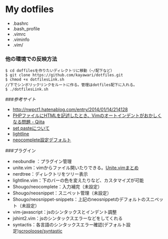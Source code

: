 # My dotfiles
* .bashrc
* .bash_profile
* .vimrc
* .viminfo
* .vim/

### 他の環境での反映方法
``` 
$ cd doffilesを作りたいディレクトリに移動（~/配下など）
$ git clone https://github.com/kayawari/dotfiles.git
$ chmod +x dotfilesLink.sh
//下でシンボリックリンクをルートに作る。管理はdotfiles配下に入れる。
$ ./dotfilesLink.sh 
```

###_参考サイト_
* http://nwpct1.hatenablog.com/entry/2014/01/14/214128
* [PHPファイルにHTMLを記述したとき、Vimのオートインデントがおかしくなる問題 - Qiita](http://qiita.com/hashiohiro/items/71a47061e91b61bbb189)
* [set pasteについて](http://qiita.com/quwa/items/019250dbca167985fe32)
* [lightline](https://github.com/itchyny/lightline.vim)
* [neocomplete設定デフォルト](https://github.com/Shougo/neocomplete.vim)

###プラグイン
* neobundle ：プラグイン管理
* unite.vim：vimからファイル開いたりできる。[Unite.vimまとめ](http://qiita.com/hide/items/77b9c1b0f29577d60397)
* nerdtree：ディレクトリをツリー表示
* lightline.vim：下のバーの色を変えたりなど、カスタマイズが可能
* Shougo/neocomplete：入力補完（未設定）
* Shougo/neosnippet：スニペット管理（未設定）
* Shougo/neosnippet-snippets：上記のneosnippetのデフォルトのスニペット（未設定）
* vim-javascript：jsのシンタックスとインデント調整
* jshint2.vim：jsのシンタックスエラーなどをしてくれる
* syntactis：各言語のシンタックスエラー確認(デフォルト設定)[scrooloose/syntastic](https://github.com/scrooloose/syntastic#settings)


